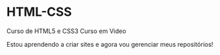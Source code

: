 # HTML-CSS
 Curso de HTML5 e CSS3 Curso em Video

 Estou aprendendo a criar sites e agora vou gerenciar meus repositórios!

